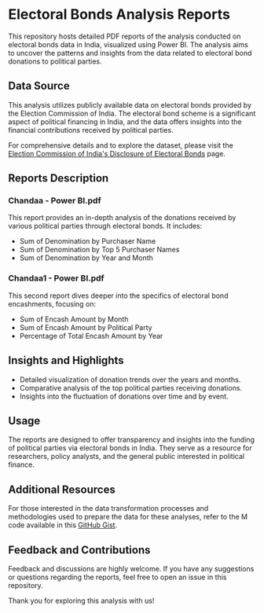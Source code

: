 # Electoral Bonds Analysis Reports

This repository hosts detailed PDF reports of the analysis conducted on electoral bonds data in India, visualized using Power BI. The analysis aims to uncover the patterns and insights from the data related to electoral bond donations to political parties.

## Data Source

This analysis utilizes publicly available data on electoral bonds provided by the Election Commission of India. The electoral bond scheme is a significant aspect of political financing in India, and the data offers insights into the financial contributions received by political parties.

For comprehensive details and to explore the dataset, please visit the [Election Commission of India's Disclosure of Electoral Bonds](https://www.eci.gov.in/disclosure-of-electoral-bonds) page.

## Reports Description

### Chandaa - Power BI.pdf

This report provides an in-depth analysis of the donations received by various political parties through electoral bonds. It includes:
- Sum of Denomination by Purchaser Name
- Sum of Denomination by Top 5 Purchaser Names
- Sum of Denomination by Year and Month

### Chandaa1 - Power BI.pdf

This second report dives deeper into the specifics of electoral bond encashments, focusing on:
- Sum of Encash Amount by Month
- Sum of Encash Amount by Political Party
- Percentage of Total Encash Amount by Year

## Insights and Highlights

- Detailed visualization of donation trends over the years and months.
- Comparative analysis of the top political parties receiving donations.
- Insights into the fluctuation of donations over time and by event.

## Usage

The reports are designed to offer transparency and insights into the funding of political parties via electoral bonds in India. They serve as a resource for researchers, policy analysts, and the general public interested in political finance.

## Additional Resources

For those interested in the data transformation processes and methodologies used to prepare the data for these analyses, refer to the M code available in this [GitHub Gist](https://gist.github.com/Pawansingh3889/8e63f6f5350bae51356357f41ffe6bbd).

## Feedback and Contributions

Feedback and discussions are highly welcome. If you have any suggestions or questions regarding the reports, feel free to open an issue in this repository.

Thank you for exploring this analysis with us!
